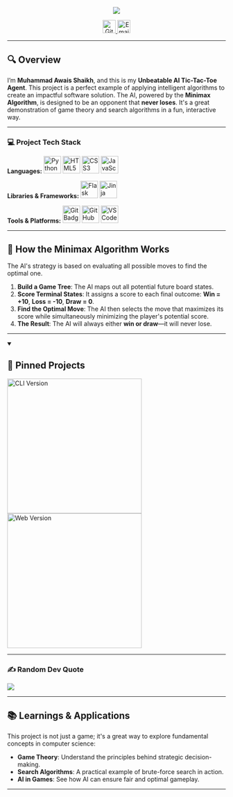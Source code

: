 <p align="center">
    <img src="https://readme-typing-svg.demolab.com/?lines=%20this%20is%20my%20AI%20Project&font=Fira%20Code&center=true&width=480&height=45&vCenter=true&pause=1000&size=30" />
</p>

<p align="center">
    <a href="https://github.com/F23ARI42/TicTacToe-AI-Agent">
        <img src="https://img.shields.io/badge/Project%20Repo-View%20Code-blue.svg?style=for-the-badge&logo=github" height="30" alt="GitHub Repository">
    </a>
    <a href="mailto:shaikhawais33358@gmail.com">
        <img src="https://img.shields.io/badge/Contact%20Me-white.svg?style=for-the-badge&logo=gmail" height="30" alt="Email">
    </a>
</p>

---

## 🔍 Overview
I’m **Muhammad Awais Shaikh**, and this is my **Unbeatable AI Tic-Tac-Toe Agent**. This project is a perfect example of applying intelligent algorithms to create an impactful software solution. The AI, powered by the **Minimax Algorithm**, is designed to be an opponent that **never loses**. It's a great demonstration of game theory and search algorithms in a fun, interactive way.

---

### 💻 Project Tech Stack
**Languages:**
<img src="https://img.shields.io/badge/Python-3670A0?style=for-the-badge&logo=python&logoColor=ffdd54" height="40" alt="Python Badge">
<img src="https://img.shields.io/badge/HTML5-E34F26?style=for-the-badge&logo=html5&logoColor=white" height="40" alt="HTML5 Badge">
<img src="https://img.shields.io/badge/CSS3-1572B6?style=for-the-badge&logo=css3&logoColor=white" height="40" alt="CSS3 Badge">
<img src="https://img.shields.io/badge/JavaScript-F7DF1E?style=for-the-badge&logo=javascript&logoColor=black" height="40" alt="JavaScript Badge">

**Libraries & Frameworks:**
<img src="https://img.shields.io/badge/Flask-000000?style=for-the-badge&logo=flask&logoColor=white" height="40" alt="Flask Badge">
<img src="https://img.shields.io/badge/Jinja-black?style=for-the-badge&logo=jinja&logoColor=white" height="40" alt="Jinja Badge">

**Tools & Platforms:**
<img src="https://img.shields.io/badge/Git-F05032?style=for-the-badge&logo=git&logoColor=white" height="40" alt="Git Badge">
<img src="https://img.shields.io/badge/GitHub-100000?style=for-the-badge&logo=github&logoColor=white" height="40" alt="GitHub Badge">
<img src="https://img.shields.io/badge/Visual_Studio_Code-0078D4?style=for-the-badge&logo=visual%20studio%20code&logoColor=white" height="40" alt="VS Code Badge">

---

## 🧠 How the Minimax Algorithm Works
The AI's strategy is based on evaluating all possible moves to find the optimal one.

1.  **Build a Game Tree**: The AI maps out all potential future board states.
2.  **Score Terminal States**: It assigns a score to each final outcome: **Win = +10**, **Loss = -10**, **Draw = 0**.
3.  **Find the Optimal Move**: The AI then selects the move that maximizes its score while simultaneously minimizing the player's potential score.
4.  **The Result**: The AI will always either **win or draw**—it will never lose.

---

<details open>
  <summary><h2>📌 Pinned Projects</h2></summary>
  <a href="https://github.com/F23ARI42/TicTacToe-AI-Agent/blob/main/AI-Tic-Tac-Toe/play.py">
    <img width="310" src="https://github-readme-stats.vercel.app/api/pin/?username=F23ARI42&repo=Tic-Tac-Toe/play.py-CLI&theme=omni" alt="CLI Version">
  </a>
  <a href="https://github.com/F23ARI42/TicTacToe-AI-Agent/blob/main/AI-Tic-Tac-Toe/index.html">
    <img width="310" src="https://github-readme-stats.vercel.app/api/pin/?username=F23ARI42&repo=AI-Tic-Tac-Toe/index.html-Web&theme=omni" alt="Web Version">
  </a>
</details>

---

### ✍️ Random Dev Quote
<img src="https://quotes-github-readme.vercel.app/api?type=vertical&quoteColor=ff79c6&authorColor=d8d8dd&backgroundColor=191622&symbolColor=e8df7a">

---

## 📚 Learnings & Applications

This project is not just a game; it's a great way to explore fundamental concepts in computer science:

* **Game Theory**: Understand the principles behind strategic decision-making.
* **Search Algorithms**: A practical example of brute-force search in action.
* **AI in Games**: See how AI can ensure fair and optimal gameplay.

---
